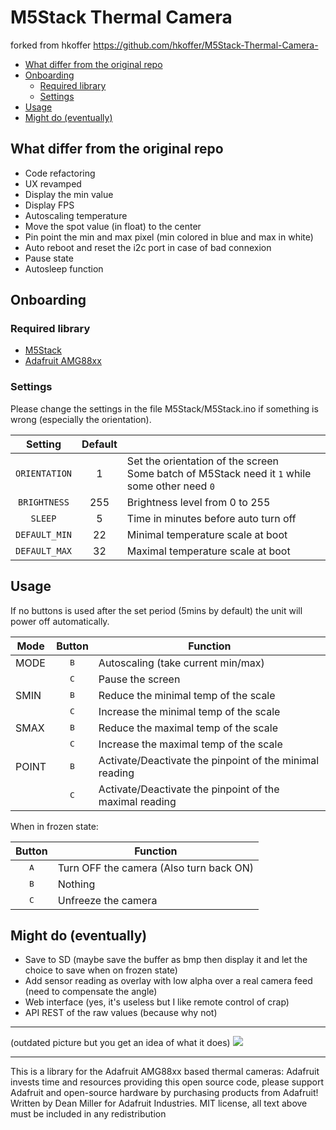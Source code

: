 # M5Stack Thermal Camera
forked from hkoffer https://github.com/hkoffer/M5Stack-Thermal-Camera-

* [What differ from the original repo](#what-differ-from-the-original-repo)
* [Onboarding](#onboarding)
  + [Required library](#required-library)
  + [Settings](#settings)
* [Usage](#usage)
* [Might do (eventually)](#might-do-eventually)

## What differ from the original repo
- Code refactoring
- UX revamped
- Display the min value
- Display FPS
- Autoscaling temperature
- Move the spot value (in float) to the center
- Pin point the min and max pixel (min colored in blue and max in white)
- Auto reboot and reset the i2c port in case of bad connexion
- Pause state
- Autosleep function

## Onboarding
### Required library
  - [M5Stack](https://github.com/m5stack/M5Stack)
  - [Adafruit AMG88xx](https://github.com/adafruit/Adafruit_AMG88xx)

### Settings
Please change the settings in the file M5Stack/M5Stack.ino if something is wrong (especially the orientation).

| Setting | Default | |
|:-:|:-:|---|
|`ORIENTATION`|1|Set the orientation of the screen<br>Some batch of M5Stack need it `1` while some other need `0`|
|`BRIGHTNESS`|255|Brightness level from 0 to 255|
|`SLEEP`|5|Time in minutes before auto turn off|
|`DEFAULT_MIN`|22|Minimal temperature scale at boot|
|`DEFAULT_MAX`|32|Maximal temperature scale at boot|

## Usage
If no buttons is used after the set period (5mins by default) the unit will power off automatically.

| Mode | Button | Function |
|---|:-:|---|
|MODE|<kbd>  B  </kbd>|Autoscaling (take current min/max)|
||<kbd>C</kbd>|Pause the screen|
|SMIN|<kbd>B</kbd>|Reduce the minimal temp of the scale|
||<kbd>C</kbd>|Increase the minimal temp of the scale|
|SMAX|<kbd>B</kbd>|Reduce the maximal temp of the scale|
||<kbd>C</kbd>|Increase the maximal temp of the scale|
|POINT|<kbd>B</kbd>|Activate/Deactivate the pinpoint of the minimal reading|
||<kbd>C</kbd>|Activate/Deactivate the pinpoint of the maximal reading|

When in frozen state:

|Button|Function|
|:-:|---|
|<kbd>A</kbd>|Turn OFF the camera (Also turn back ON)|
|<kbd>B</kbd>|Nothing|
|<kbd>C</kbd>|Unfreeze the camera|

## Might do (eventually)
- Save to SD (maybe save the buffer as bmp then display it and let the choice to save when on frozen state)
- Add sensor reading as overlay with low alpha over a real camera feed (need to compensate the angle)
- Web interface (yes, it's useless but I like remote control of crap)
- API REST of the raw values (because why not)

---
(outdated picture but you get an idea of what it does)
<img style="-webkit-user-select: none;cursor: zoom-in;" src="https://raw.githubusercontent.com/m600x/M5Stack-Thermal-Camera/master/m5stack.jpg" >

---

This is a library for the Adafruit AMG88xx based thermal cameras:
Adafruit invests time and resources providing this open source code, please support Adafruit and open-source hardware by purchasing products from Adafruit!
Written by Dean Miller for Adafruit Industries. MIT license, all text above must be included in any redistribution
